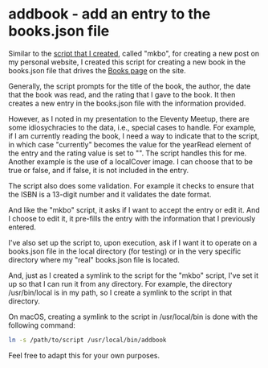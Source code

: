 # addbook - add an entry to the books.json file

Similar to the [script that I created](https://github.com/bobmonsour/mkbo), called "mkbo", for creating a new post on my personal website, I created this script for creating a new book in the books.json file that drives the [Books page](https://bobmonsour.com/books/) on the site.

Generally, the script prompts for the title of the book, the author, the date that the book was read, and the rating that I gave to the book. It then creates a new entry in the books.json file with the information provided.

However, as I noted in my presentation to the Eleventy Meetup, there are some idiosychracies to the data, i.e., special cases to handle. For example, if I am currently reading the book, I need a way to indicate that to the script, in which case "currently" becomes the value for the yearRead element of the entry and the rating value is set to "". The script handles this for me. Another example is the use of a localCover image. I can choose that to be true or false, and if false, it is not included in the entry.

The script also does some validation. For example it checks to ensure that the ISBN is a 13-digit number and it validates the date format.

And like the "mkbo" script, it asks if I want to accept the entry or edit it. And I choose to edit it, it pre-fills the entry with the information that I previously entered.

I've also set up the script to, upon execution, ask if I want it to operate on a books.json file in the local directory (for testing) or in the very specific directory where my "real" books.json file is located.

And, just as I created a symlink to the script for the "mkbo" script, I've set it up so that I can run it from any directory. For example, the directory /usr/bin/local is in my path, so I create a symlink to the script in that directory.

On macOS, creating a symlink to the script in /usr/local/bin is done with the following command:

```bash
ln -s /path/to/script /usr/local/bin/addbook
```

Feel free to adapt this for your own purposes.
